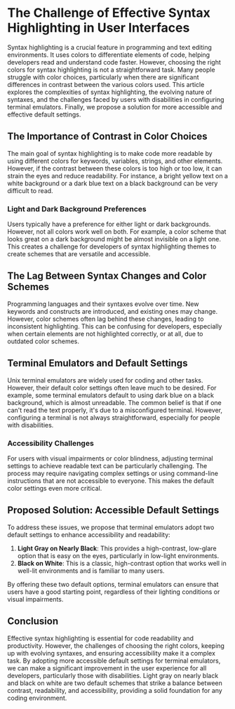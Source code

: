 # The Challenge of Effective Syntax Highlighting in User Interfaces

Syntax highlighting is a crucial feature in programming and text editing environments. It uses colors to differentiate elements of code, helping developers read and understand code faster. However, choosing the right colors for syntax highlighting is not a straightforward task. Many people struggle with color choices, particularly when there are significant differences in contrast between the various colors used. This article explores the complexities of syntax highlighting, the evolving nature of syntaxes, and the challenges faced by users with disabilities in configuring terminal emulators. Finally, we propose a solution for more accessible and effective default settings.

## The Importance of Contrast in Color Choices

The main goal of syntax highlighting is to make code more readable by using different colors for keywords, variables, strings, and other elements. However, if the contrast between these colors is too high or too low, it can strain the eyes and reduce readability. For instance, a bright yellow text on a white background or a dark blue text on a black background can be very difficult to read.

### Light and Dark Background Preferences

Users typically have a preference for either light or dark backgrounds. However, not all colors work well on both. For example, a color scheme that looks great on a dark background might be almost invisible on a light one. This creates a challenge for developers of syntax highlighting themes to create schemes that are versatile and accessible.

## The Lag Between Syntax Changes and Color Schemes

Programming languages and their syntaxes evolve over time. New keywords and constructs are introduced, and existing ones may change. However, color schemes often lag behind these changes, leading to inconsistent highlighting. This can be confusing for developers, especially when certain elements are not highlighted correctly, or at all, due to outdated color schemes.

## Terminal Emulators and Default Settings

Unix terminal emulators are widely used for coding and other tasks. However, their default color settings often leave much to be desired. For example, some terminal emulators default to using dark blue on a black background, which is almost unreadable. The common belief is that if one can't read the text properly, it's due to a misconfigured terminal. However, configuring a terminal is not always straightforward, especially for people with disabilities.

### Accessibility Challenges

For users with visual impairments or color blindness, adjusting terminal settings to achieve readable text can be particularly challenging. The process may require navigating complex settings or using command-line instructions that are not accessible to everyone. This makes the default color settings even more critical.

## Proposed Solution: Accessible Default Settings

To address these issues, we propose that terminal emulators adopt two default settings to enhance accessibility and readability:

1. **Light Gray on Nearly Black**: This provides a high-contrast, low-glare option that is easy on the eyes, particularly in low-light environments.
2. **Black on White**: This is a classic, high-contrast option that works well in well-lit environments and is familiar to many users.

By offering these two default options, terminal emulators can ensure that users have a good starting point, regardless of their lighting conditions or visual impairments.

## Conclusion

Effective syntax highlighting is essential for code readability and productivity. However, the challenges of choosing the right colors, keeping up with evolving syntaxes, and ensuring accessibility make it a complex task. By adopting more accessible default settings for terminal emulators, we can make a significant improvement in the user experience for all developers, particularly those with disabilities. Light gray on nearly black and black on white are two default schemes that strike a balance between contrast, readability, and accessibility, providing a solid foundation for any coding environment.

